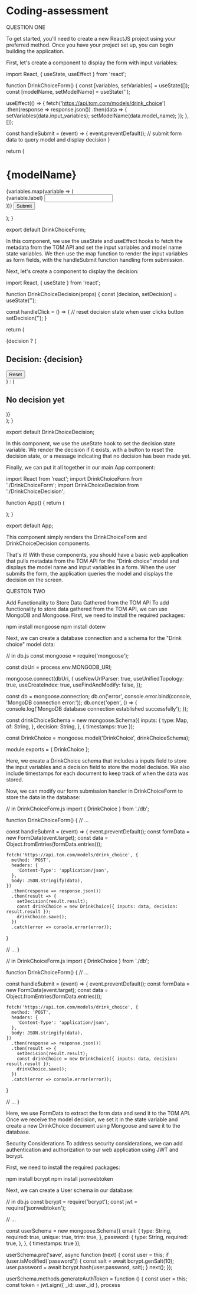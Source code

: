 # Coding-assessment

QUESTION ONE 

To get started, you'll need to create a new ReactJS project using your preferred method. Once you have your project set up, you can begin building the application.

First, let's create a component to display the form with input variables:

import React, { useState, useEffect } from 'react';

function DrinkChoiceForm() {
  const [variables, setVariables] = useState([]);
  const [modelName, setModelName] = useState('');

  useEffect(() => {
    fetch('https://api.tom.com/models/drink_choice')
      .then(response => response.json())
      .then(data => {
        setVariables(data.input_variables);
        setModelName(data.model_name);
      });
  }, []);

  const handleSubmit = (event) => {
    event.preventDefault();
    // submit form data to query model and display decision
  }

  return (
    <div>
      <h1>{modelName}</h1>
      <form onSubmit={handleSubmit}>
        {variables.map(variable => (
          <div key={variable.name}>
            <label>{variable.label}</label>
            <input type="text" name={variable.name} />
          </div>
        ))}
        <button type="submit">Submit</button>
      </form>
    </div>
  );
}

export default DrinkChoiceForm;

In this component, we use the useState and useEffect hooks to fetch the metadata from the TOM API and set the input variables and model name state variables. We then use the map function to render the input variables as form fields, with the handleSubmit function handling form submission.

Next, let's create a component to display the decision:

import React, { useState } from 'react';

function DrinkChoiceDecision(props) {
  const [decision, setDecision] = useState('');

  const handleClick = () => {
    // reset decision state when user clicks button
    setDecision('');
  }

  return (
    <div>
      {decision ? (
        <div>
          <h2>Decision: {decision}</h2>
          <button onClick={handleClick}>Reset</button>
        </div>
      ) : (
        <h2>No decision yet</h2>
      )}
    </div>
  );
}

export default DrinkChoiceDecision;

In this component, we use the useState hook to set the decision state variable. We render the decision if it exists, with a button to reset the decision state, or a message indicating that no decision has been made yet.

Finally, we can put it all together in our main App component:

import React from 'react';
import DrinkChoiceForm from './DrinkChoiceForm';
import DrinkChoiceDecision from './DrinkChoiceDecision';

function App() {
  return (
    <div>
      <DrinkChoiceForm />
      <DrinkChoiceDecision />
    </div>
  );
}

export default App;

This component simply renders the DrinkChoiceForm and DrinkChoiceDecision components.

That's it! With these components, you should have a basic web application that pulls metadata from the TOM API for the "Drink choice" model and displays the model name and input variables in a form. When the user submits the form, the application queries the model and displays the decision on the screen.


QUESTON TWO

Add Functionality to Store Data Gathered from the TOM API
To add functionality to store data gathered from the TOM API, we can use MongoDB and Mongoose. First, we need to install the required packages:

npm install mongoose
npm install dotenv

Next, we can create a database connection and a schema for the "Drink choice" model data:

// in db.js
const mongoose = require('mongoose');

const dbUri = process.env.MONGODB_URI;

mongoose.connect(dbUri, {
  useNewUrlParser: true,
  useUnifiedTopology: true,
  useCreateIndex: true,
  useFindAndModify: false,
});

const db = mongoose.connection;
db.on('error', console.error.bind(console, 'MongoDB connection error:'));
db.once('open', () => {
  console.log('MongoDB database connection established successfully');
});

const drinkChoiceSchema = new mongoose.Schema({
  inputs: {
    type: Map,
    of: String,
  },
  decision: String,
}, { timestamps: true });

const DrinkChoice = mongoose.model('DrinkChoice', drinkChoiceSchema);

module.exports = { DrinkChoice };

Here, we create a DrinkChoice schema that includes a inputs field to store the input variables and a decision field to store the model decision. We also include timestamps for each document to keep track of when the data was stored.

Now, we can modify our form submission handler in DrinkChoiceForm to store the data in the database:

// in DrinkChoiceForm.js
import { DrinkChoice } from './db';

function DrinkChoiceForm() {
  // ...

  const handleSubmit = (event) => {
    event.preventDefault();
    const formData = new FormData(event.target);
    const data = Object.fromEntries(formData.entries());

    fetch('https://api.tom.com/models/drink_choice', {
      method: 'POST',
      headers: {
        'Content-Type': 'application/json',
      },
      body: JSON.stringify(data),
    })
      .then(response => response.json())
      .then(result => {
        setDecision(result.result);
        const drinkChoice = new DrinkChoice({ inputs: data, decision: result.result });
        drinkChoice.save();
      })
      .catch(error => console.error(error));
  }

  // ...
}

// in DrinkChoiceForm.js
import { DrinkChoice } from './db';

function DrinkChoiceForm() {
  // ...

  const handleSubmit = (event) => {
    event.preventDefault();
    const formData = new FormData(event.target);
    const data = Object.fromEntries(formData.entries());

    fetch('https://api.tom.com/models/drink_choice', {
      method: 'POST',
      headers: {
        'Content-Type': 'application/json',
      },
      body: JSON.stringify(data),
    })
      .then(response => response.json())
      .then(result => {
        setDecision(result.result);
        const drinkChoice = new DrinkChoice({ inputs: data, decision: result.result });
        drinkChoice.save();
      })
      .catch(error => console.error(error));
  }

  // ...
}

Here, we use FormData to extract the form data and send it to the TOM API. Once we receive the model decision, we set it in the state variable and create a new DrinkChoice document using Mongoose and save it to the database.

Security Considerations
To address security considerations, we can add authentication and authorization to our web application using JWT and bcrypt.

First, we need to install the required packages:

npm install bcrypt
npm install jsonwebtoken

Next, we can create a User schema in our database:

// in db.js
const bcrypt = require('bcrypt');
const jwt = require('jsonwebtoken');

// ...

const userSchema = new mongoose.Schema({
  email: {
    type: String,
    required: true,
    unique: true,
    trim: true,
  },
  password: {
    type: String,
    required: true,
  },
}, { timestamps: true });

userSchema.pre('save', async function (next) {
  const user = this;
  if (user.isModified('password')) {
    const salt = await bcrypt.genSalt(10);
    user.password = await bcrypt.hash(user.password, salt);
  }
  next();
});

userSchema.methods.generateAuthToken = function () {
  const user = this;
  const token = jwt.sign({ _id: user._id }, process









